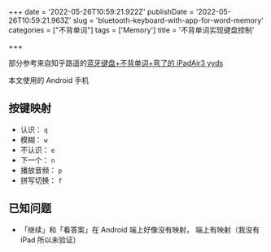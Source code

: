 +++
date = '2022-05-26T10:59:21.922Z'
publishDate = '2022-05-26T10:59:21.963Z'
slug = 'bluetooth-keyboard-with-app-for-word-memory'
categories = ["不背单词"]
tags = ['Memory']
title = '不背单词实现键盘控制'

+++

部分参考来自知乎路遥的[蓝牙键盘+不背单词+弯了的 iPadAir3 yyds](https://zhuanlan.zhihu.com/p/427119932 "作者（知乎）：璐瑶")

本文使用的 Android 手机

## 按键映射

- 认识： `q`
- 模糊： `w`
- 不认识： `e`
- 下一个： `n`
- 播放音频： `p`
- 拼写切换： `f`

## 已知问题

- 「继续」和「看答案」在 Android 端上好像没有映射， 端上有映射（我没有 iPad 所以未验证）
